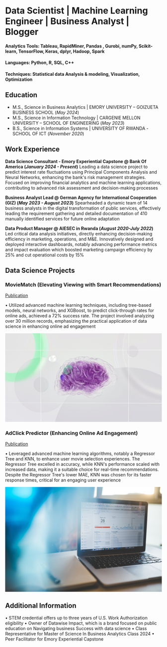 # Data Scientist | Machine Learning Engineer | Business Analyst | Blogger 

#### Analytics Tools: Tableau, RapidMiner, Pandas , Gurobi, numPy, Scikit-learn, TensorFlow, Keras, dplyr, Hadoop, Spark
#### Languages: Python, R, SQL, C++
#### Techniques: Statistical data Analysis & modeling, Visualization, Optimization

## Education							       		
- M.S., Science in Business Analytics	| EMORY UNIVERSITY – GOIZUETA BUSINESS SCHOOL  (_May 2024_)
- M.S., Science in Information Technology	| CARGENIE MELLON UNIVERSITY – SCHOOL OF ENGINEERING   (_May 2023_)	  			        		
- B.S., Science in Information Systems | UNIVERSITY OF RWANDA -SCHOOL OF ICT (_November 2020_)

## Work Experience
**Data Science Consultant - Emory Experiential Capstone @ Bank Of America (_January 2024 - Present_)**
Leading a data science project to predict interest rate fluctuations using Principal Components Analysis and Neural Networks, enhancing the bank's risk management strategies. Focused on improving financial analytics and machine learning applications, contributing to advanced risk assessment and decision-making processes

**Business Analyst Lead @ German Agency for International Cooperation (GIZ) (_May 2023 - August 2023_)**
Spearheaded a dynamic team of 14 business analysts in the digital transformation of public services, effectively leading the requirement gathering and detailed documentation of 410 manually identified services for future online adaptation

**Data Product Manager @ AIESEC in Rwanda (_August 2020-July 2022_)**
Led critical data analysis initiatives, directly enhancing decision-making efficiency in marketing, operations, and M&E. Innovatively designed and deployed interactive dashboards, notably advancing performance metrics and impact evaluation which boosted marketing campaign efficiency by 25% and cut operational costs by 15%

## Data Science Projects
### MovieMatch (Elevating Viewing with Smart Recommendations)
[Publication](https://www.github.com/Maliki1/)

•	Utilized advanced machine learning techniques, including tree-based models, neural networks, and XGBoost, to predict click-through rates for online ads, achieved a 72% success rate. The project involved analyzing over 30 million records, emphasizing the practical application of data science in enhancing online ad engagement

![Movie Industry](movie.jpg)

### AdClick Predictor (Enhancing Online Ad Engagement)                                            
[Publication](https://github.com/Maliki1/AdClick_Predictor)

•	Leveraged advanced machine learning algorithms, notably a Regressor Tree and KNN, to enhance user movie selection experiences. The Regressor Tree excelled in accuracy, while KNN's performance scaled with increased data, making it a suitable choice for real-time recommendations. Despite the Regressor Tree's lower MAE, KNN was chosen for its faster response times, critical for an engaging user experience

![Marketing Targeting](marketing.jpg)

## Additional Information 

•	STEM credential offers up to three years of U.S. Work Authorization eligibility 
•	Owner of Datawise Impact, which is a brand focused on public education on Navigating business Success with data science
•	Class Representative for Master of Science In Business Analytics Class 2024
•	Peer Facilitator for Emory Experiential Capstone

